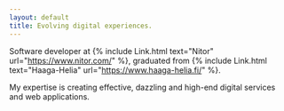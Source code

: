 ```yaml
---
layout: default
title: Evolving digital experiences.
---
```

Software developer at {% include Link.html text="Nitor" url="https://www.nitor.com/" %}, graduated from {% include Link.html text="Haaga-Helia" url="https://www.haaga-helia.fi/" %}.

My expertise is creating effective, dazzling and high-end digital services and web applications.
